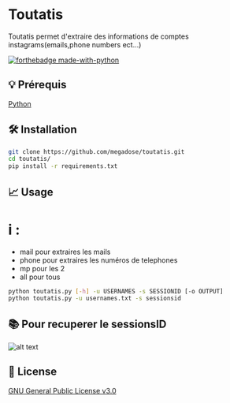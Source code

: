 # Toutatis
Toutatis permet d'extraire des informations de comptes instagrams(emails,phone numbers ect...)

[![forthebadge made-with-python](http://ForTheBadge.com/images/badges/made-with-python.svg)](https://www.python.org/)

## 💡 Prérequis
   [Python](https://www.python.org/downloads/release/python-370/)
## 🛠️ Installation
```bash
git clone https://github.com/megadose/toutatis.git
cd toutatis/
pip install -r requirements.txt
```
## 📈 Usage

# i :
- mail pour extraires les mails
- phone pour extraires les numéros de telephones
- mp pour les 2
- all pour tous
```bash
python toutatis.py [-h] -u USERNAMES -s SESSIONID [-o OUTPUT]
python toutatis.py -u usernames.txt -s sessionsid
```
## 📚 Pour recuperer le sessionsID
![alt text](https://github.com/megadose/toutatis/blob/master/sessionsId.png?raw=true)


## 📝 License
[GNU General Public License v3.0](https://www.gnu.org/licenses/gpl-3.0.fr.html)
